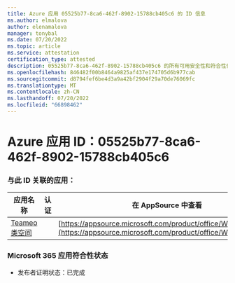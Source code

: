 ```yaml
---
title: Azure 应用 05525b77-8ca6-462f-8902-15788cb405c6 的 ID 信息
ms.author: elmalova
author: elenamalova
manager: tonybal
ms.date: 07/20/2022
ms.topic: article
ms.service: attestation
certification_type: attested
description: 05525b77-8ca6-462f-8902-15788cb405c6 的所有可用安全性和符合性信息信息。
ms.openlocfilehash: 846482f00b8464a9825af437e174705d6b977cab
ms.sourcegitcommit: d8794fef6be4d3a9a42bf2904f29a70de76069fc
ms.translationtype: MT
ms.contentlocale: zh-CN
ms.lasthandoff: 07/20/2022
ms.locfileid: "66898462"
---
```

# <a name="azure-app-id-05525b77-8ca6-462f-8902-15788cb405c6"></a>Azure 应用 ID：05525b77-8ca6-462f-8902-15788cb405c6


### <a name="apps-associated-with-this-id"></a>与此 ID 关联的应用：
| **应用名称** | **认证** | **在 AppSource 中查看** |
|--------------|---------------|-----------------------|
| [Teameo 类空间](../forward/WA200003630.md) |  | [https://appsource.microsoft.com/product/office/WA200003630](https://appsource.microsoft.com/product/office/WA200003630) |

### <a name="microsoft-365-app-compliance-status"></a>Microsoft 365 应用符合性状态
- 发布者证明状态：已完成
